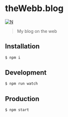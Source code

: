 # theWebb.blog

[![N](https://img.shields.io/badge/%F0%9F%91%8D%F0%9F%8F%BE-NetOperatorWibby/the--webb--blog-51dcfb.svg?style=flat-square)](https://git.inc.sh/NetOperatorWibby/the-webb-blog)

> My blog on the web



## Installation
```bash
$ npm i
```



## Development

```bash
$ npm run watch
```



## Production

```bash
$ npm start
```
